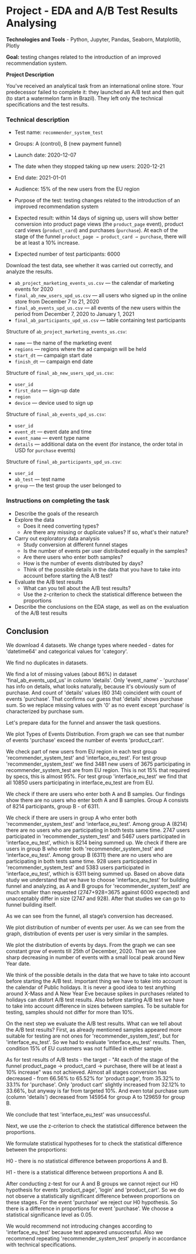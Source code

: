 # Project - EDA and A/B Test Results Analysing

**Technologies and Tools** - Python, Jupyter, Pandas, Seaborn, Matplotlib, Plotly


**Goal:** testing changes related to the introduction of an improved recommendation system.

**Project Description**


You've received an analytical task from an international online store. Your predecessor failed to complete it: they launched an A/B test and then quit (to start a watermelon farm in Brazil). They left only the technical specifications and the test results. 

### Technical description

- Test name: `recommender_system_test`
- Groups: А (control), B (new payment funnel)
- Launch date: 2020-12-07
- The date when they stopped taking up new users: 2020-12-21
- End date: 2021-01-01
- Audience: 15% of the new users from the EU region
- Purpose of the test: testing changes related to the introduction of an improved recommendation system
- Expected result: within 14 days of signing up, users will show better conversion into product page views (the `product_page` event), product card views (`product_card`) and purchases (`purchase`). At each of the stage of the funnel `product_page → product_card → purchase`, there will be at least a 10% increase.

- Expected number of test participants: 6000

Download the test data, see whether it was carried out correctly, and analyze the results. 


- `ab_project_marketing_events_us.csv` — the calendar of marketing events for 2020
- `final_ab_new_users_upd_us.csv` — all users who signed up in the online store from December 7 to 21, 2020
- `final_ab_events_upd_us.csv` — all events of the new users within the period from December 7, 2020 to January 1, 2021
- `final_ab_participants_upd_us.csv` — table containing test participants

Structure of `ab_project_marketing_events_us.csv`:

- `name` — the name of the marketing event
- `regions` — regions where the ad campaign will be held
- `start_dt` — campaign start date
- `finish_dt` — campaign end date

Structure of `final_ab_new_users_upd_us.csv`:

- `user_id`
- `first_date` — sign-up date
- `region`
- `device` — device used to sign up

Structure of `final_ab_events_upd_us.csv`:

- `user_id`
- `event_dt` — event date and time
- `event_name` — event type name
- `details` — additional data on the event (for instance, the order total in USD for `purchase` events)

Structure of `final_ab_participants_upd_us.csv`:

- `user_id`
- `ab_test` — test name
- `group` — the test group the user belonged to

### Instructions on completing the task

- Describe the goals of the research
- Explore the data
    - Does it need converting types?
    - Are there any missing or duplicate values? If so, what's their nature?
- Carry out exploratory data analysis
    - Study conversion at different funnel stages
    - Is the number of events per user distributed equally in the samples?
    - Are there users who enter both samples?
    - How is the number of events distributed by days?
    - Think of the possible details in the data that you have to take into account before starting the A/B test?
- Evaluate the A/B test results
    - What can you tell about the A/B test results?
    - Use the z-criterion to check the statistical difference between the proportions
- Describe the conclusions on the EDA stage, as well as on the evaluation of the A/B test results

## Conclusion

We download 4 datasets. We change types where needed - dates for 'datetime64' and categorical values for 'category'.

We find no duplicates in datasets.

We find a lot of missing values (about 86%) in dataset 'final_ab_events_upd_us' in column 'details'.
Only 'event_name' - 'purchase' has info on details, what looks naturally, because it's obviously sum of purchase. And count of 'details' values (60 314) coincident with count of events 'purchase'. That confirms our guess that 'details' shows purchase sum. So we replace missing values with '0' as no event except 'purchase' is characterized by purchase sum.

Let's prepare data for the funnel and answer the task questions.

We plot Types of Events Distribution. From graph we can see that number of events 'purchase' exceed the number of events 'product_cart'.

We check part of new users from EU region in each test group 'recommender_system_test' and 'interface_eu_test'.
For test group 'recommender_system_test' we find 3481 new users of 3675 participating in recommender_system_test are from EU region. This is not 15% that required by specs, this is almost 95%.
For test group  'interface_eu_test' we find that all 10850 users participating in interface_eu_test are from EU.

We check if there are users who enter both A and B samples.
Our findings show there are no users who enter both A and B samples. Group A consists of 8214 participants, group B - of 6311.

We check if there are users in group A who enter both 'recommender_system_test' and 'interface_eu_test'.
Among group A (8214) there are no users who are participating in both tests same time. 2747 users participated in 'recommender_system_test' and 5467 users participated in 'interface_eu_test', wthich is 8214 being summed up.
We check if there are users in group B who enter both 'recommender_system_test' and 'interface_eu_test'.
Among group B (6311) there are no users who are participating in both tests same time. 928 users participated in 'recommender_system_test' and 5383 users participated in 'interface_eu_test', wthich is 6311 being summed up.
Based on above data study we understand that we have to choose 'interface_eu_test' for building funnel and analyzing, as A and B groups for 'recommender_system_test' are much smaller than requested (2747+928=3675 against 6000 expected) and unacceptably differ in size (2747 and 928). After that studies we can go to funnel building itself.

As we can see from the funnel, all stage’s conversion has decreased.

We plot distribution of number of events per user. As we can see from the graph, distribution of events per user is very similar in the samples.

We plot the distribution of events by days. From the graph we can see constant grow of events till 25th of December, 2020. Than we can see sharp decreasing in number of events with a small local peak around New Year date.

We think of the possible details in the data that we have to take into account before starting the A/B test.
Important thing we have to take into account is the calendar of Public holidays. It is never a good idea to test anything around X-Mass and A New Year Eve because spikes in purchases related to holidays can distort A/B test results.
Also before starting A/B test we have to take into account difference in sizes between samples. To be suitable for testing, samples should not differ for more than 10%.

On the next step we evaluate the A/B test results.
What can we tell about the A/B test results?
First, as already mentioned samples appeared more suitable for testing are not ones for 'recommender_system_test', but for 'interface_eu_test'. So we had to evaluate 'interface_eu_test' results. 
Then, condition 15% of EU customers was not fulfilled in either sample.

As for test results of A/B tests - the target - "At each of the stage of the funnel product_page → product_card → purchase, there will be at least a 10% increase" was not achieved. Almost all stages conversion has decreased - from 66.56% to 65.52% for 'product page', from 35.32% to 33.1% for 'purchase'. Only 'product cart' slightly increased from 32.12% to 33.66%, but anyway is far from targeted 10%. And even total purchase sum (column 'details') decreased from 145954 for group A to 129659 for group B.

We conclude that test 'interface_eu_test' was unsuccessful.

Next, we use the z-criterion to check the statistical difference between the proportions.

We formulate statistical hypotheses for to check the statistical difference between the proportions:

H0 - there is no statistical difference between proportions A and B.

H1 - there is a statistical difference between proportions A and B.

After conducting z-test for our A and B groups we cannot reject our H0 hypothesis for events 'product_page', 'login' and 'product_cart'. So we do not observe a statistically significant difference between proportions on these stages. For the event 'purchase' we reject our H0 hypothesis. So there is a difference in proportions for event 'purchase'. We choose a statistical significance level as 0.05.

We would recommend not introducing changes according to 'interface_eu_test' because test appeared unsuccessful. Also we recommend repeating 'recommender_system_test' properly in accordance with technical specifications.